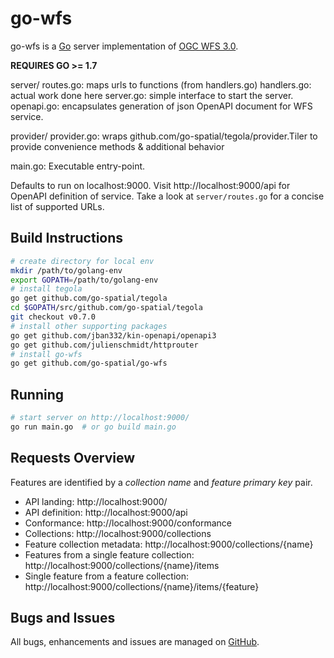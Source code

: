 # go-wfs

go-wfs is a [Go](https://golang.org) server implementation of [OGC WFS 3.0](https://github.com/opengeospatial/WFS_FES).

**REQUIRES GO >= 1.7**

server/
  routes.go: maps urls to functions (from handlers.go)
  handlers.go: actual work done here
  server.go: simple interface to start the server.
  openapi.go: encapsulates generation of json OpenAPI document for WFS service.

provider/
  provider.go: wraps github.com/go-spatial/tegola/provider.Tiler to provide convenience methods & additional behavior

main.go: Executable entry-point.

Defaults to run on localhost:9000.  Visit http://localhost:9000/api for OpenAPI definition of
service.  Take a look at `server/routes.go` for a concise list of supported URLs.

## Build Instructions

```bash
# create directory for local env
mkdir /path/to/golang-env
export GOPATH=/path/to/golang-env
# install tegola
go get github.com/go-spatial/tegola
cd $GOPATH/src/github.com/go-spatial/tegola
git checkout v0.7.0
# install other supporting packages
go get github.com/jban332/kin-openapi/openapi3
go get github.com/julienschmidt/httprouter
# install go-wfs
go get github.com/go-spatial/go-wfs
```

## Running

```bash
# start server on http://localhost:9000/
go run main.go  # or go build main.go
```


## Requests Overview

Features are identified by a _collection name_ and _feature primary key_ pair.

- API landing: http://localhost:9000/
- API definition: http://localhost:9000/api
- Conformance: http://localhost:9000/conformance
- Collections: http://localhost:9000/collections
- Feature collection metadata: http://localhost:9000/collections/{name}
- Features from a single feature collection: http://localhost:9000/collections/{name}/items
- Single feature from a feature collection: http://localhost:9000/collections/{name}/items/{feature}

## Bugs and Issues

All bugs, enhancements and issues are managed on [GitHub](https://github.com/go-spatial/go-wfs).
